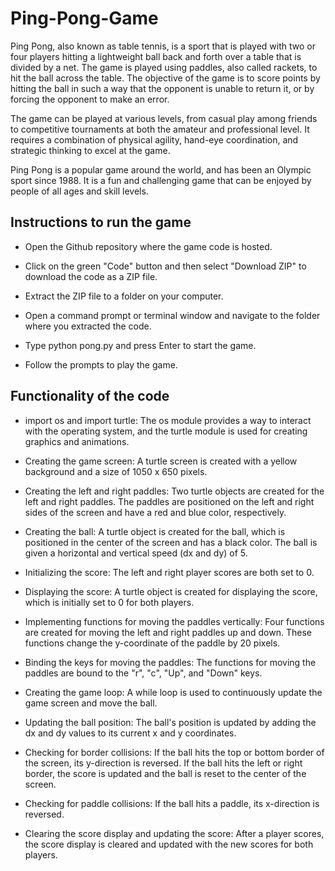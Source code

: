 # Ping-Pong-Game

Ping Pong, also known as table tennis, is a sport that is played with two or four players hitting a lightweight ball back and forth over a table that is divided by a net. The game is played using paddles, also called rackets, to hit the ball across the table. The objective of the game is to score points by hitting the ball in such a way that the opponent is unable to return it, or by forcing the opponent to make an error.

The game can be played at various levels, from casual play among friends to competitive tournaments at both the amateur and professional level. It requires a combination of physical agility, hand-eye coordination, and strategic thinking to excel at the game.

Ping Pong is a popular game around the world, and has been an Olympic sport since 1988. It is a fun and challenging game that can be enjoyed by people of all ages and skill levels.

## Instructions to run the game

* Open the Github repository where the game code is hosted.

* Click on the green "Code" button and then select "Download ZIP" to download the code as a ZIP file.

* Extract the ZIP file to a folder on your computer.

* Open a command prompt or terminal window and navigate to the folder where you extracted the code.

* Type python pong.py and press Enter to start the game.

* Follow the prompts to play the game.

## Functionality of the code

* import os and import turtle: The os module provides a way to interact with the operating system, and the turtle module is used for creating graphics and animations.

* Creating the game screen: A turtle screen is created with a yellow background and a size of 1050 x 650 pixels.

* Creating the left and right paddles: Two turtle objects are created for the left and right paddles. The paddles are positioned on the left and right sides of the screen and have a red and blue color, respectively.

* Creating the ball: A turtle object is created for the ball, which is positioned in the center of the screen and has a black color. The ball is given a horizontal and vertical speed (dx and dy) of 5.

* Initializing the score: The left and right player scores are both set to 0.

* Displaying the score: A turtle object is created for displaying the score, which is initially set to 0 for both players.

* Implementing functions for moving the paddles vertically: Four functions are created for moving the left and right paddles up and down. These functions change the y-coordinate of the paddle by 20 pixels.

* Binding the keys for moving the paddles: The functions for moving the paddles are bound to the "r", "c", "Up", and "Down" keys.

* Creating the game loop: A while loop is used to continuously update the game screen and move the ball.

* Updating the ball position: The ball's position is updated by adding the dx and dy values to its current x and y coordinates.

* Checking for border collisions: If the ball hits the top or bottom border of the screen, its y-direction is reversed. If the ball hits the left or right border, the score is updated and the ball is reset to the center of the screen.

* Checking for paddle collisions: If the ball hits a paddle, its x-direction is reversed.

* Clearing the score display and updating the score: After a player scores, the score display is cleared and updated with the new scores for both players.

